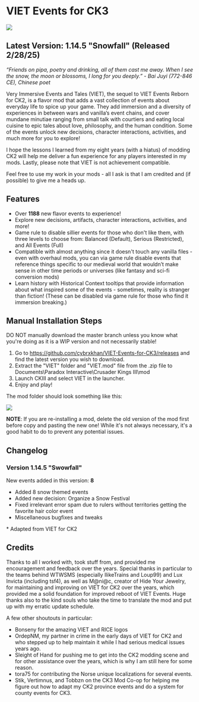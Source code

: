 # VIET Events for CK3

<img src="https://i.imgur.com/b3r6W9t.jpg">

## Latest Version: 1.14.5 "Snowfall" (Released 2/28/25)

_“Friends on pipa, poetry and drinking, all of them cast me away. When I see the snow, the moon or blossoms, I long for you deeply.”_
_- Bai Juyi (772-846 CE), Chinese poet_

Very Immersive Events and Tales (VIET), the sequel to VIET Events Reborn for CK2, is a flavor mod that adds a vast collection of events about everyday life to spice up your game. They add immersion and a diversity of experiences in between wars and vanilla’s event chains, and cover mundane minutiae ranging from small talk with courtiers and eating local cuisine to epic tales about love, philosophy, and the human condition. Some of the events unlock new decisions, character interactions, activities, and much more for you to explore!

I hope the lessons I learned from my eight years (with a hiatus) of modding CK2 will help me deliver a fun experience for any players interested in my mods. Lastly, please note that VIET is not achievement compatible.

Feel free to use my work in your mods - all I ask is that I am credited and (if possible) to give me a heads up.

## Features

- Over **1188** new flavor events to experience!
- Explore new decisions, artifacts, character interactions, activities, and more!
- Game rule to disable sillier events for those who don't like them, with three levels to choose from: Balanced (Default), Serious (Restricted), and All Events (Full)
- Compatible with almost anything since it doesn't touch any vanilla files - even with overhaul mods, you can via game rule disable events that reference things specific to our medieval world that wouldn’t make sense in other time periods or universes (like fantasy and sci-fi conversion mods)
- Learn history with Historical Context tooltips that provide information about what inspired some of the events - sometimes, reality is stranger than fiction! (These can be disabled via game rule for those who find it immersion breaking.)


## Manual Installation Steps

DO NOT manually download the master branch unless you know what you're doing as it is a WIP version and not necessarily stable!

1. Go to https://github.com/cybrxkhan/VIET-Events-for-CK3/releases and find the latest version you wish to download.
2. Extract the "VIET" folder and "VIET.mod" file from the .zip file to Documents\Paradox Interactive\Crusader Kings III\mod
3. Launch CKIII and select VIET in the launcher.
4. Enjoy and play!

The mod folder should look something like this:

<img src="https://i.imgur.com/JEGUadr.jpg">

**NOTE**: If you are re-installing a mod, delete the old version of the mod first before copy and pasting the new one! While it's not always necessary, it's a good habit to do to prevent any potential issues.

## Changelog

### Version 1.14.5 "Swowfall"

New events added in this version: **8**

- Added 8 snow themed events
- Added new decision: Organize a Snow Festival
- Fixed irrelevant error spam due to rulers without territories getting the favorite hair color event
- Miscellaneous bugfixes and tweaks

\* Adapted from VIET for CK2

## Credits

Thanks to all I worked with, took stuff from, and provided me encouragement and feedback over the years. Special thanks in particular to the teams behind WTWSMS (especially IlikeTrains and Loup99) and Lux Invicta (including tsf4), as well as M@ni@c, creator of Hide Your Jewelry, for maintaining and improving on VIET for CK2 over the years, which provided me a solid foundation for improved reboot of VIET Events. Huge thanks also to the kind souls who take the time to translate the mod and put up with my erratic update schedule.

A few other shoutouts in particular:

- Bonseny for the amazing VIET and RICE logos
- OrdepNM, my partner in crime in the early days of VIET for CK2 and who stepped up to help maintain it while I had serious medical issues years ago.
- Sleight of Hand for pushing me to get into the CK2 modding scene and for other assistance over the years, which is why I am still here for some reason.
- tora75 for contributing the Norse unique localizations for several events.
- Stik, Vertimnus, and Tobbzn on the CK3 Mod Co-op for helping me figure out how to adapt my CK2 province events and do a system for county events for CK3.
